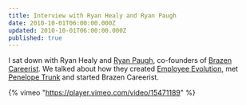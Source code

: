 ```yaml
---
title: Interview with Ryan Healy and Ryan Paugh
date: 2010-10-01T06:00:00.000Z
updated: 2010-10-01T06:00:00.000Z
published: true
---
```


I sat down with Ryan Healy and [Ryan Paugh](http://ryanpaugh.com/), co-founders of [Brazen Careerist](http://www.brazencareerist.com/). We talked about how they created [Employee Evolution](https://web.archive.org/web/20121014065558/http://www.employeeevolution.com/), met [Penelope Trunk](http://blog.penelopetrunk.com/) and started Brazen Careerist.

{% vimeo "https://player.vimeo.com/video/15471189" %}

